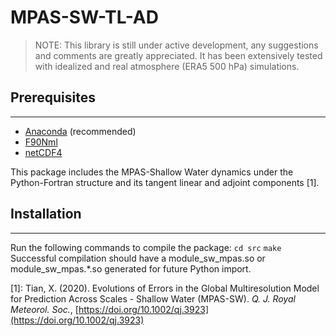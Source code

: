 # MPAS-SW-TL-AD

> NOTE: This library is still under active development, any suggestions and comments are greatly appreciated. It has been extensively tested with idealized and real atmosphere (ERA5 500 hPa) simulations.


## Prerequisites
---
* [Anaconda](https://www.anaconda.com/) (recommended)
* [F90Nml](https://pypi.org/project/f90nml/)
* [netCDF4](https://pypi.org/project/netCDF4/)

This package includes the MPAS-Shallow Water dynamics under the Python-Fortran structure and its tangent linear and adjoint components [1].

## Installation
---
Run the following commands to compile the package:
    `cd src`
    `make`
Successful compilation should have a module_sw_mpas.so or module_sw_mpas.*.so generated for future Python import.

[1]: Tian, X. (2020). Evolutions of Errors in the Global Multiresolution Model for Prediction Across Scales - Shallow Water (MPAS-SW). *Q. J. Royal Meteorol. Soc.*, [https://doi.org/10.1002/qj.3923](https://doi.org/10.1002/qj.3923)
